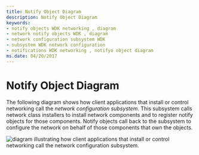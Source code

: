 ```yaml
---
title: Notify Object Diagram
description: Notify Object Diagram
keywords:
- notify objects WDK networking , diagram
- network notify objects WDK , diagram
- network configuration subsystem WDK
- subsystem WDK network configuration
- notifications WDK networking , notifyo object diagram
ms.date: 04/20/2017
---
```


# Notify Object Diagram





The following diagram shows how client applications that install or control networking call the *network configuration subsystem*. This subsystem calls network class installers to install network components and to register notify objects for those components. Notify objects call back to the subsystem to configure the network on behalf of those components that own the objects.

![diagram illustrating how client applications that install or control networking call the network configuration subsystem.](images/netcfg.png)

 

 





